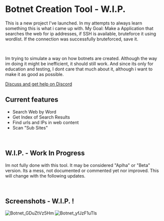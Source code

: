 # Botnet Creation Tool - W.I.P.
This is a new project I've launched. In my attempts to always learn something this is what i came up with. My Goal: Make a Application that searches the web for ip addresses, if SSH is available, bruteforce it using wordlist. If the connection was successfully bruteforced, save it.

<br>

Im trying to simulate a way on how botnets are created. Although the way im doing it might be inefficient, it should still work. And since its only for education and testing, I dont care that much about it, although i want to make it as good as possible. 
 
[Discuss and get help on Discord](https://discord.com/invite/KBEZtp2Jtd)

## Current features
- Search Web by Word
- Get Index of Search Results
- Find urls and IPs in web content
- Scan "Sub Sites"

<br>

## W.I.P. - Work In  Progress
Im not fully done with this tool. It may be considered "Aplha" or "Beta" version. Its a mess, not documented or commented yet nor improved. This will change with the following updates.

<br>

## Screenshots - W.I.P. !

![Botnet_GDuZtVz5Hm](https://user-images.githubusercontent.com/40896559/169672786-07007e88-48bd-4734-8d70-0263caebac6e.png)
![Botnet_yfJzF1uTls](https://user-images.githubusercontent.com/40896559/169672789-745be801-33ce-4bf2-b84b-889611817592.gif)
